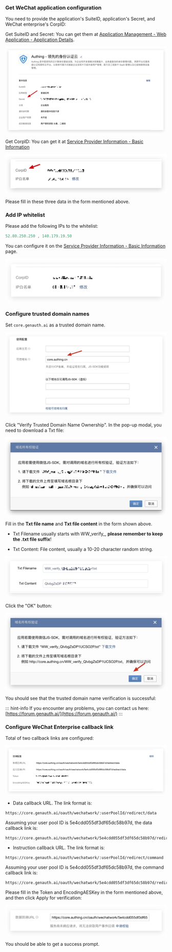 <IntegrationDetailCard title="Create a web application on the WeChat service provider platform">

### Get WeChat application configuration

You need to provide the application's SuiteID, application's Secret, and WeChat enterprise's CorpID:

Get SuiteID and Secret: You can get them at [Application Management - Web Application - Application Details](https://open.work.weixin.qq.com/wwopen/developer#/sass/apps/list).

![](./images/secret.png)

Get CorpID: You can get it at [Service Provider Information - Basic Information](https://open.work.weixin.qq.com/wwopen/developer#/profile/basic)

![](./images/get-corp-id.png)

Please fill in these three data in the form mentioned above.

### Add IP whitelist

Please add the following IPs to the whitelist:

```js
52.80.250.250 , 140.179.19.50
```

You can configure it on the [Service Provider Information - Basic Information](https://open.work.weixin.qq.com/wwopen/developer#/profile/basic) page.

![](./images/configure-ip-whitelist.png)

### Configure trusted domain names

Set `core.genauth.ai` as a trusted domain name.

![](./images/configure-valid-domain.png)

Click "Verify Trusted Domain Name Ownership". In the pop-up modal, you need to download a Txt file:

![](./images/download-txt.png)

Fill in the **Txt file name** and **Txt file content** in the form shown above.

- Txt Filename usually starts with WW_verify\_, **please remember to keep the .txt file suffix**!

- Txt Content: File content, usually a 10-20 character random string.

![](./images/example-txt-content.png)

Click the "OK" button:

![](./images/click-ok.png)

You should see that the trusted domain name verification is successful:

::: hint-info
If you encounter any problems, you can contact us here: [https://forum.genauth.ai/](https://forum.genauth.ai/)
:::

### Configure WeChat Enterprise callback link

Total of two callback links are configured:

![](./images/configure-redirect-url.png)

- Data callback URL. The link format is:

```
https://core.genauth.ai/oauth/wechatwork/:userPoolId/redirect/data
```

Assuming your user pool ID is 5e4cdd055df3df65dc58b97d, the data callback link is:

```
https://core.genauth.ai/oauth/wechatwork/5e4cdd055df3df65dc58b97d/redirect/data
```

- Instruction callback URL. The link format is:

```
https://core.genauth.ai/oauth/wechatwork/:userPoolId/redirect/command
```

Assuming your user pool ID is 5e4cdd055df3df65dc58b97d, the command callback link is:

```
https://core.genauth.ai/oauth/wechatwork/5e4cdd055df3df65dc58b97d/redirect/command
```

Please fill in the Token and EncodingAESKey in the form mentioned above, and then click Apply for verification:

![](./images/configure-data-redirect-url.png)

You should be able to get a success prompt.

</IntegrationDetailCard>
